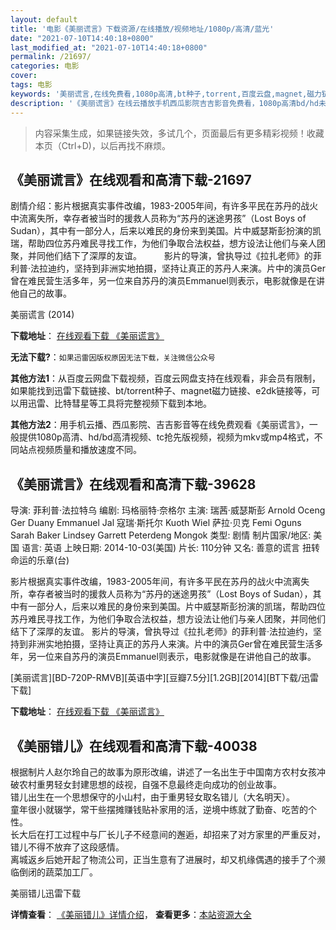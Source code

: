 ```yaml
---
layout: default
title: '电影《美丽谎言》下载资源/在线播放/视频地址/1080p/高清/蓝光'
date: "2021-07-10T14:40:18+0800"
last_modified_at: "2021-07-10T14:40:18+0800"
permalink: /21697/
categories: 电影
cover:
tags: 电影
keywords: '美丽谎言,在线免费看,1080p高清,bt种子,torrent,百度云盘,magnet,磁力链,迅雷下载资源'
description: '《美丽谎言》在线云播放手机西瓜影院吉吉影音免费看，1080p高清bd/hd未删减完整版和tc抢先枪版，mkv/mp4格式，附带bt/torrent种子、magnet/磁力链、百度云盘、网盘资源迅雷下载链接'
---
```


>内容采集生成，如果链接失效，多试几个，页面最后有更多精彩视频！收藏本页（Ctrl+D)，以后再找不麻烦。


## 《美丽谎言》在线观看和高清下载-21697

剧情介绍：影片根据真实事件改编，1983-2005年间，有许多平民在苏丹的战火中流离失所，幸存者被当时的援救人员称为“苏丹的迷途男孩”（Lost Boys of Sudan），其中有一部分人，后来以难民的身份来到美国。片中威瑟斯彭扮演的凯瑞，帮助四位苏丹难民寻找工作，为他们争取合法权益，想方设法让他们与亲人团聚，并同他们结下了深厚的友谊。  　　影片的导演，曾执导过《拉扎老师》的菲利普·法拉迪约，坚持到非洲实地拍摄，坚持让真正的苏丹人来演。片中的演员Ger曾在难民营生活多年，另一位来自苏丹的演员Emmanuel则表示，电影就像是在讲他自己的故事。


美丽谎言 (2014)

**下载地址**： [在线观看下载 《美丽谎言》](https://www.btbtdy.me/btdy/dy978.html) 


**无法下载?**：`如果迅雷因版权原因无法下载，关注微信公众号 `

**其他方法1**：从百度云网盘下载视频，百度云网盘支持在线观看，非会员有限制，如果能找到迅雷下载链接、bt/torrent种子、magnet磁力链接、e2dk链接等，可以用迅雷、比特彗星等工具将完整视频下载到本地。

**其他方法2**：用手机云播、西瓜影院、吉吉影音等在线免费观看《美丽谎言》，一般提供1080p高清、hd/bd高清视频、tc抢先版视频，视频为mkv或mp4格式，不同站点视频质量和播放速度不同。


## 《美丽谎言》在线观看和高清下载-39628

导演: 菲利普·法拉特乌 编剧: 玛格丽特·奈格尔 主演: 瑞茜·威瑟斯彭 Arnold Oceng Ger Duany Emmanuel Jal 寇瑞·斯托尔 Kuoth Wiel 萨拉·贝克 Femi Oguns Sarah Baker Lindsey Garrett Peterdeng Mongok 类型: 剧情 制片国家/地区: 美国 语言: 英语 上映日期: 2014-10-03(美国) 片长: 110分钟 又名: 善意的谎言 扭转命运的乐章(台)

影片根据真实事件改编，1983-2005年间，有许多平民在苏丹的战火中流离失所，幸存者被当时的援救人员称为“苏丹的迷途男孩”（Lost Boys of Sudan），其中有一部分人，后来以难民的身份来到美国。片中威瑟斯彭扮演的凯瑞，帮助四位苏丹难民寻找工作，为他们争取合法权益，想方设法让他们与亲人团聚，并同他们结下了深厚的友谊。 影片的导演，曾执导过《拉扎老师》的菲利普·法拉迪约，坚持到非洲实地拍摄，坚持让真正的苏丹人来演。片中的演员Ger曾在难民营生活多年，另一位来自苏丹的演员Emmanuel则表示，电影就像是在讲他自己的故事。


[美丽谎言][BD-720P-RMVB][英语中字][豆瓣7.5分][1.2GB][2014][BT下载/迅雷下载]

**下载地址**： [在线观看下载 《美丽谎言》](https://www.btdx8.com/torrent/the_good_lie_2014.html) 


## 《美丽错儿》在线观看和高清下载-40038

根据制片人赵尔玲自己的故事为原形改编，讲述了一名出生于中国南方农村女孩冲破农村重男轻女封建思想的歧视，自强不息最终走向成功的创业故事。<br />错儿出生在一个思想保守的小山村，由于重男轻女取名错儿（大名明天）。<br />童年很小就辍学，常干些摆摊赚钱贴补家用的活，逆境中练就了勤奋、吃苦的个性。<br />长大后在打工过程中与厂长儿子不经意间的邂逅，却招来了对方家里的严重反对，错儿不得不放弃了这段感情。<br />离城返乡后她开起了物流公司，正当生意有了进展时，却又机缘偶遇的接手了个濒临倒闭的蔬菜加工厂。</p>


美丽错儿迅雷下载

**详情查看**： [《美丽错儿》详情介绍](/movie/40038/)， **查看更多**：[本站资源大全](/movie/t/all/)

